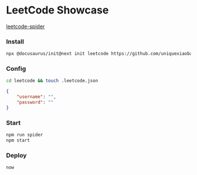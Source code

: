 # LeetCode Showcase

[leetcode-spider](https://github.com/uniquexiaobai/leetcode-spider)

### Install
```bash
npx @docusaurus/init@next init leetcode https://github.com/uniquexiaobai/leetcode-showcase

```

### Config
```bash
cd leetcode && touch .leetcode.json
```
```json
{
    "username": "",
    "password": ""
}
```

### Start
```bash
npm run spider
npm start
```

### Deploy
```bash
now
```

